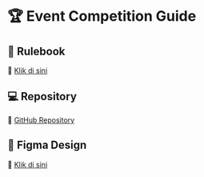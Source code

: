 # 🏆 Event Competition Guide

## 📖 Rulebook
📂 [Klik di sini](https://drive.google.com/drive/folders/1NCwZDXCSqHGyVDGVpodN4aVVAcKJDoDC)  

## 💻 Repository  
🔗 [GitHub Repository](https://github.com/SaukiFutaki/wdc-jogja)  

## 🎨 Figma Design  
🔗 [Klik di sini](TAMBAHKAN_LINK_FIGMA)  